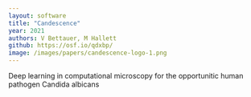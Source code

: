 ```yaml
---
layout: software
title: "Candescence"
year: 2021
authors: V Bettauer, M Hallett
github: https://osf.io/qdxbp/
image: /images/papers/candescence-logo-1.png
---
```

  
Deep learning in computational microscopy for the opportunitic human pathogen Candida albicans